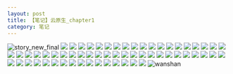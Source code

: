 ```yaml
---
layout: post
title: 【笔记】云原生_chapter1
category: 笔记
---
```

![story_new_final](http://r8s97vm6g.hd-bkt.clouddn.com/img/story_new_final_0317.png)
![](http://r8s97vm6g.hd-bkt.clouddn.com/img/docker-0320-1.png)
![](http://r8s97vm6g.hd-bkt.clouddn.com/img/docker-0320-2.png)
![](http://r8s97vm6g.hd-bkt.clouddn.com/img/docker-0320-3.png)
![](http://r8s97vm6g.hd-bkt.clouddn.com/img/docker-0320-4.png)
![](http://r8s97vm6g.hd-bkt.clouddn.com/img/docker-0320-5.png)
![](http://r8s97vm6g.hd-bkt.clouddn.com/img/docker-0320-6.png)
![](http://r8s97vm6g.hd-bkt.clouddn.com/img/docker-0320-7.png)
![](http://r8s97vm6g.hd-bkt.clouddn.com/img/docker-0320-8.png)
![](http://r8s97vm6g.hd-bkt.clouddn.com/img/docker-0320-9.png)
![](http://r8s97vm6g.hd-bkt.clouddn.com/img/docker-0320-chapter1-1.png)
![](http://r8s97vm6g.hd-bkt.clouddn.com/img/docker-0320-chapter1-2.png)
![](http://r8s97vm6g.hd-bkt.clouddn.com/img/docker-0320-chapter1-3.png)
![](http://r8s97vm6g.hd-bkt.clouddn.com/img/docker-0320-chapter1-4.png)
![](http://r8s97vm6g.hd-bkt.clouddn.com/img/docker-0320-chapter1-5.png)
![](http://r8s97vm6g.hd-bkt.clouddn.com/img/docker-0320-chapter1-6.png)
![](http://r8s97vm6g.hd-bkt.clouddn.com/img/docker-0320-chapter1-7.png)
![](http://r8s97vm6g.hd-bkt.clouddn.com/img/docker-0320-chapter1-8.png)
![](http://r8s97vm6g.hd-bkt.clouddn.com/img/docker-0320-chapter1-9.png)
![](http://r8s97vm6g.hd-bkt.clouddn.com/img/docker-0320-chapter1-10.png)
![](http://r8s97vm6g.hd-bkt.clouddn.com/img/docker-0320-chapter1-11.png)
![](http://r8s97vm6g.hd-bkt.clouddn.com/img/docker-0320-chapter1-12.png)
![](http://r8s97vm6g.hd-bkt.clouddn.com/img/docker-0320-chapter1-13.png)
![](http://r8s97vm6g.hd-bkt.clouddn.com/img/docker-0320-chapter1-14.png)
![](http://r8s97vm6g.hd-bkt.clouddn.com/img/docker-0320-chapter1-15.png)
![](http://r8s97vm6g.hd-bkt.clouddn.com/img/docker-0320-chapter1-16.png)
![](http://r8s97vm6g.hd-bkt.clouddn.com/img/docker-0320-chapter1-17.png)
![](http://r8s97vm6g.hd-bkt.clouddn.com/img/docker-0320-chapter1-18.png)
![](http://r8s97vm6g.hd-bkt.clouddn.com/img/docker-0320-chapter1-19.png)
![](http://r8s97vm6g.hd-bkt.clouddn.com/img/docker-0320-chapter1-20.png)
![](http://r8s97vm6g.hd-bkt.clouddn.com/img/docker-0320-chapter1-21.png)
![](http://r8s97vm6g.hd-bkt.clouddn.com/img/docker-0320-chapter1-22.png)
![](http://r8s97vm6g.hd-bkt.clouddn.com/img/docker-0320-chapter1-23.png)
![](http://r8s97vm6g.hd-bkt.clouddn.com/img/docker-0320-chapter1-24.png)
![](http://r8s97vm6g.hd-bkt.clouddn.com/img/docker-0320-chapter1-25.png)
![](http://r8s97vm6g.hd-bkt.clouddn.com/img/docker-0320-chapter1-26.png)
![](http://r8s97vm6g.hd-bkt.clouddn.com/img/docker-0320-chapter1-27.png)
![](http://r8s97vm6g.hd-bkt.clouddn.com/img/docker-0320-chapter1-28.png)
![](http://r8s97vm6g.hd-bkt.clouddn.com/img/docker-0320-chapter1-29.png)
![](http://r8s97vm6g.hd-bkt.clouddn.com/img/docker-0320-chapter1-30.png)
![](http://r8s97vm6g.hd-bkt.clouddn.com/img/docker-0320-chapter1-31.png)
![](http://r8s97vm6g.hd-bkt.clouddn.com/img/docker-0320-chapter1-32.png)
![](http://r8s97vm6g.hd-bkt.clouddn.com/img/docker-0320-chapter1-33.png)
![](http://r8s97vm6g.hd-bkt.clouddn.com/img/docker-0320-chapter1-34.png)
![](http://r8s97vm6g.hd-bkt.clouddn.com/img/docker-0320-chapter1-35.png)
![](http://r8s97vm6g.hd-bkt.clouddn.com/img/docker-0320-chapter1-36.png)
![](http://r8s97vm6g.hd-bkt.clouddn.com/img/docker-0320-chapter1-37.png)
![](http://r8s97vm6g.hd-bkt.clouddn.com/img/docker-0320-chapter1-38.png)
![](http://r8s97vm6g.hd-bkt.clouddn.com/img/docker-0320-chapter1-39.png)
![](http://r8s97vm6g.hd-bkt.clouddn.com/img/docker-0320-chapter1-40.png)
![](http://r8s97vm6g.hd-bkt.clouddn.com/img/docker-0320-chapter1-41.png)
![](http://r8s97vm6g.hd-bkt.clouddn.com/img/docker-0320-chapter1-42.png)
![](http://r8s97vm6g.hd-bkt.clouddn.com/img/docker-0320-chapter1-43.png)
![](http://r8s97vm6g.hd-bkt.clouddn.com/img/docker-0320-chapter1-44.png)
![](http://r8s97vm6g.hd-bkt.clouddn.com/img/docker-0320-chapter1-45.png)
![](http://r8s97vm6g.hd-bkt.clouddn.com/img/docker-0320-chapter1-46.png)
![](http://r8s97vm6g.hd-bkt.clouddn.com/img/docker-0320-chapter1-47.png)
![](http://r8s97vm6g.hd-bkt.clouddn.com/img/docker-0320-chapter1-48.png)
![](http://r8s97vm6g.hd-bkt.clouddn.com/img/docker-0320-chapter1-49.png)
![](http://r8s97vm6g.hd-bkt.clouddn.com/img/docker-0320-chapter1-50.png)
![](http://r8s97vm6g.hd-bkt.clouddn.com/img/docker-0320-chapter1-51.png)
![wanshan](http://r8s97vm6g.hd-bkt.clouddn.com/img/wanshan.png)
